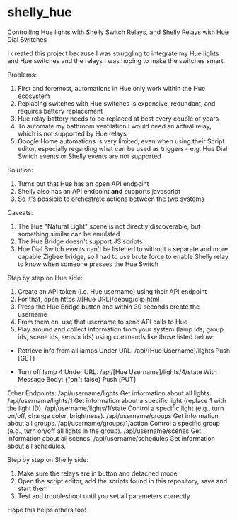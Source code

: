 # shelly_hue
Controlling Hue lights with Shelly Switch Relays, and Shelly Relays with Hue Dial Switches

I created this project because I was struggling to integrate my Hue lights and Hue switches and the relays I was hoping to make the switches smart.

Problems: 

1) First and foremost, automations in Hue only work within the Hue ecosystem
2) Replacing switches with Hue switches is expensive, redundant, and requires battery replacement
3) Hue relay battery needs to be replaced at best every couple of years
4) To automate my bathroom ventilation I would need an actual relay, which is not supported by Hue relays
5) Google Home automations is very limited, even when using their Script editor, especially regarding what can be used as triggers - e.g. Hue Dial Switch events or Shelly events are not supported

Solution:

1) Turns out that Hue has an open API endpoint
2) Shelly also has an API endpoint **and** supports javascript
3) So it's possible to orchestrate actions between the two systems

Caveats:

1) The Hue "Natural Light" scene is not directly discoverable, but something similar can be emulated
2) The Hue Bridge doesn't support JS scripts
3) Hue Dial Switch events can't be listened to without a separate and more capable Zigbee bridge, so I had to use brute force to enable Shelly relay to know when someone presses the Hue Switch

Step by step on Hue side:

1) Create an API token (i.e. Hue username) using their API endpoint
2) For that, open https://[Hue URL]/debug/clip.html
3) Press the Hue Bridge button and within 30 seconds create the username
4) From them on, use that username to send API calls to Hue
5) Play around and collect information from your system (lamp ids, group ids, scene ids, sensor ids) using commands like those listed below:

- Retrieve info from all lamps
Under URL: /api/[Hue Username]/lights
Push [GET]

- Turn off lamp 4
Under URL: /api/[Hue Username]/lights/4/state
With Message Body: {"on": false}
Push [PUT]

Other Endpoints:
/api/username/lights            Get information about all lights.
/api/username/lights/1			    Get information about a specific light (replace 1 with the light ID).
/api/username/lights/1/state	  Control a specific light (e.g., turn on/off, change color, brightness).
/api/username/groups	     		  Get information about all groups.
/api/username/groups/1/action	  Control a specific group (e.g., turn on/off all lights in the group).
/api/username/scenes		    	  Get information about all scenes.
/api/username/schedules	      	Get information about all schedules.

Step by step on Shelly side:

1) Make sure the relays are in button and detached mode
2) Open the script editor, add the scripts found in this repository, save and start them
3) Test and troubleshoot until you set all parameters correctly

Hope this helps others too!
